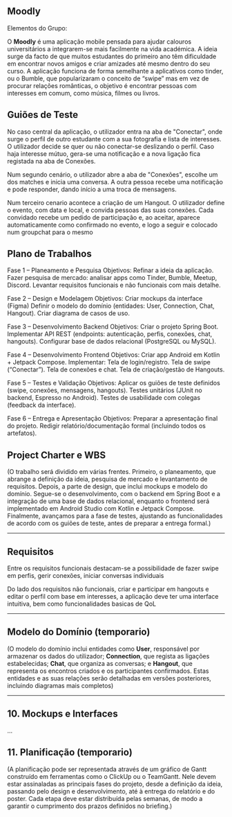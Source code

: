 ## Moodly  
Elementos do Grupo:  

O **Moodly** é uma aplicação mobile pensada para ajudar calouros universitários a integrarem-se mais facilmente na vida académica. A ideia surge da facto de que muitos estudantes do primeiro ano têm dificuldade em encontrar novos amigos e criar amizades até mesmo dentro do seu curso. A aplicação funciona de forma semelhante a aplicativos como tinder, ou o Bumble, que popularizaram o conceito de “swipe” mas em vez de procurar relações românticas, o objetivo é encontrar pessoas com interesses em comum, como música, filmes ou livros.  

## Guiões de Teste  

No caso central da aplicação, o utilizador entra na aba de "Conectar", onde surge o perfil de outro estudante com a sua fotografia e lista de interesses. O utilizador decide se quer ou não conectar-se deslizando o perfil. Caso haja interesse mútuo, gera-se uma notificação e a nova ligação fica registada na aba de Conexões.  

Num segundo cenário, o utilizador abre a aba de "Conexões", escolhe um dos matches e inicia uma conversa. A outra pessoa recebe uma notificação e pode responder, dando início a uma troca de mensagens.  

Num terceiro cenario acontece a criação de um Hangout. O utilizador define o evento, com data e local, e convida pessoas das suas conexões. Cada convidado recebe um pedido de participação e, ao aceitar, aparece automaticamente como confirmado no evento, e logo a seguir e colocado num groupchat para o mesmo

## Plano de Trabalhos  
Fase 1 – Planeamento e Pesquisa
Objetivos:
Refinar a ideia da aplicação.
Fazer pesquisa de mercado: analisar apps como Tinder, Bumble, Meetup, Discord.
Levantar requisitos funcionais e não funcionais com mais detalhe.

Fase 2 – Design e Modelagem 
Objetivos:
Criar mockups da interface (Figma)
Definir o modelo do domínio (entidades: User, Connection, Chat, Hangout).
Criar diagrama de casos de uso.

Fase 3 – Desenvolvimento Backend
Objetivos:
Criar o projeto Spring Boot.
Implementar API REST (endpoints: autenticação, perfis, conexões, chat, hangouts).
Configurar base de dados relacional (PostgreSQL ou MySQL).

Fase 4 – Desenvolvimento Frontend 
Objetivos:
Criar app Android em Kotlin + Jetpack Compose.
Implementar:
Tela de login/registro.
Tela de swipe (“Conectar”).
Tela de conexões e chat.
Tela de criação/gestão de Hangouts.

Fase 5 – Testes e Validação 
Objetivos:
Aplicar os guiões de teste definidos (swipe, conexões, mensagens, hangouts).
Testes unitários (JUnit no backend, Espresso no Android).
Testes de usabilidade com colegas (feedback da interface).

Fase 6 – Entrega e Apresentação
Objetivos:
Preparar a apresentação final do projeto.
Redigir relatório/documentação formal (incluindo todos os artefatos).



## Project Charter e WBS  

(O trabalho será dividido em várias frentes. Primeiro, o planeamento, que abrange a definição da ideia, pesquisa de mercado e levantamento de requisitos. Depois, a parte de design, que inclui mockups e modelo do domínio. Segue-se o desenvolvimento, com o backend em Spring Boot e a integração de uma base de dados relacional, enquanto o frontend será implementado em Android Studio com Kotlin e Jetpack Compose. Finalmente, avançamos para a fase de testes, ajustando as funcionalidades de acordo com os guiões de teste, antes de preparar a entrega formal.) 

---

## Requisitos  

Entre os requisitos funcionais destacam-se a possibilidade de fazer swipe em perfis, gerir conexões, iniciar conversas individuais 

Do lado dos requisitos não funcionais, criar e participar em hangouts e editar o perfil com base em interesses, a aplicação deve ter uma interface intuitiva, bem como funcionalidades basicas de QoL 

---

## Modelo do Domínio (temporario)  

(O modelo do domínio inclui entidades como **User**, responsável por armazenar os dados do utilizador; **Connection**, que regista as ligações estabelecidas; **Chat**, que organiza as conversas; e **Hangout**, que representa os encontros criados e os participantes confirmados. Estas entidades e as suas relações serão detalhadas em versões posteriores, incluindo diagramas mais completos)  

---

## 10. Mockups e Interfaces  

...

## 11. Planificação (temporario)

(A planificação pode ser representada através de um gráfico de Gantt construído em ferramentas como o ClickUp ou o TeamGantt. Nele devem estar assinaladas as principais fases do projeto, desde a definição da ideia, passando pelo design e desenvolvimento, até à entrega do relatório e do poster. Cada etapa deve estar distribuída pelas semanas, de modo a garantir o cumprimento dos prazos definidos no briefing.) 


